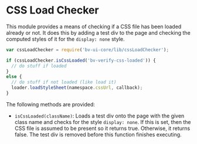 # CSS Load Checker

This module provides a means of checking if a CSS file has been loaded already or not. It does this by adding a test div to the page and checking the computed styles of it for the `display: none` style.

```js
var cssLoadChecker = require('bv-ui-core/lib/cssLoadChecker');

if (cssLoadChecker.isCssLoaded('bv-verify-css-loaded')) {
  // do stuff if loaded
}
else {
  // do stuff if not loaded (like load it)
  loader.loadStyleSheet(namespace.cssUrl, callback);
}
```

The following methods are provided:

- `isCssLoaded(className)`: Loads a test div onto the page with the given class name and checks for the style `display: none`. If this is set, then the CSS file is assumed to be present so it returns true. Otherwise, it returns false. The test div is removed before this function finishes executing.
